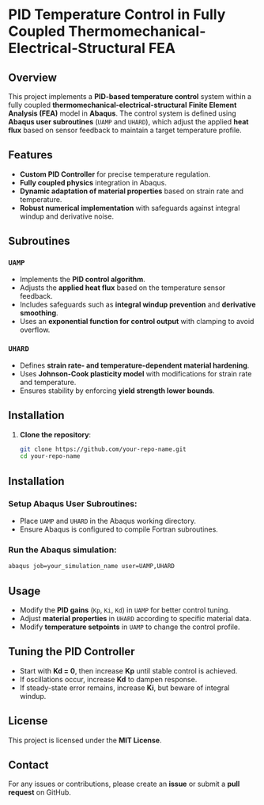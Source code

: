 # PID Temperature Control in Fully Coupled Thermomechanical-Electrical-Structural FEA

## Overview
This project implements a **PID-based temperature control** system within a fully coupled **thermomechanical-electrical-structural** **Finite Element Analysis (FEA)** model in **Abaqus**. The control system is defined using **Abaqus user subroutines** (`UAMP` and `UHARD`), which adjust the applied **heat flux** based on sensor feedback to maintain a target temperature profile.

## Features
- **Custom PID Controller** for precise temperature regulation.
- **Fully coupled physics** integration in Abaqus.
- **Dynamic adaptation of material properties** based on strain rate and temperature.
- **Robust numerical implementation** with safeguards against integral windup and derivative noise.

## Subroutines
### `UAMP`
- Implements the **PID control algorithm**.
- Adjusts the **applied heat flux** based on the temperature sensor feedback.
- Includes safeguards such as **integral windup prevention** and **derivative smoothing**.
- Uses an **exponential function for control output** with clamping to avoid overflow.

### `UHARD`
- Defines **strain rate- and temperature-dependent material hardening**.
- Uses **Johnson-Cook plasticity model** with modifications for strain rate and temperature.
- Ensures stability by enforcing **yield strength lower bounds**.

## Installation
1. **Clone the repository**:
   ```bash
   git clone https://github.com/your-repo-name.git
   cd your-repo-name

## Installation

### Setup Abaqus User Subroutines:
- Place `UAMP` and `UHARD` in the Abaqus working directory.
- Ensure Abaqus is configured to compile Fortran subroutines.

### Run the Abaqus simulation:
```bash
abaqus job=your_simulation_name user=UAMP,UHARD
```

## Usage
- Modify the **PID gains** (`Kp`, `Ki`, `Kd`) in `UAMP` for better control tuning.
- Adjust **material properties** in `UHARD` according to specific material data.
- Modify **temperature setpoints** in `UAMP` to change the control profile.

## Tuning the PID Controller
- Start with **Kd = 0**, then increase **Kp** until stable control is achieved.
- If oscillations occur, increase **Kd** to dampen response.
- If steady-state error remains, increase **Ki**, but beware of integral windup.

## License
This project is licensed under the **MIT License**.

## Contact
For any issues or contributions, please create an **issue** or submit a **pull request** on GitHub.
